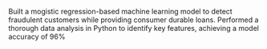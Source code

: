 Built a mogistic regression-based machine learning model to detect fraudulent customers while providing consumer durable loans. Performed a thorough data analysis in Python to identify key features, achieving a model accuracy of 96%
